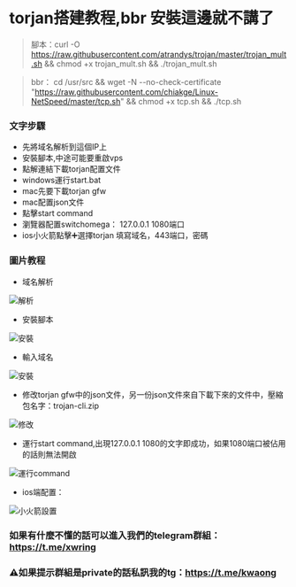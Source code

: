 # torjan搭建教程,bbr 安裝這邊就不講了

> 腳本：curl -O https://raw.githubusercontent.com/atrandys/trojan/master/trojan_mult.sh && chmod +x trojan_mult.sh && ./trojan_mult.sh

> bbr： cd /usr/src && wget -N --no-check-certificate "https://raw.githubusercontent.com/chiakge/Linux-NetSpeed/master/tcp.sh" && chmod +x tcp.sh && ./tcp.sh

### 文字步驟

* 先將域名解析到這個IP上
* 安裝腳本,中途可能要重啟vps
* 點解連結下載torjan配置文件
* windows運行start.bat
* mac先要下載torjan gfw
* mac配置json文件
* 點擊start command
* 瀏覽器配置switchomega： 127.0.0.1 1080端口
* ios小火箭點擊➕選擇torjan 填寫域名，443端口，密碼

### 圖片教程

* 域名解析

![解析](https://github.com/hkjswong/torjan-started/blob/master/%E8%9E%A2%E5%B9%95%E6%88%AA%E5%9C%96%202020-02-14%2020.37.55.png "域名解析")

* 安裝腳本

![安裝](https://github.com/hkjswong/torjan-started/blob/master/%E8%9E%A2%E5%B9%95%E6%88%AA%E5%9C%96%202020-02-14%2020.42.48.png "安裝")

* 輸入域名

![安裝](https://github.com/hkjswong/torjan-started/blob/master/%E8%9E%A2%E5%B9%95%E6%88%AA%E5%9C%96%202020-02-14%2020.44.19.png "安裝")

* 修改torjan gfw中的json文件，另一份json文件來自下載下來的文件中，壓縮包名字：trojan-cli.zip

![修改](https://github.com/hkjswong/torjan-started/blob/master/%E4%BF%AE%E6%94%B9json%E6%96%87%E4%BB%B6.png "安裝")

* 運行start command,出現127.0.0.1 1080的文字即成功，如果1080端口被佔用的話則無法開啟

![運行command](https://github.com/hkjswong/torjan-started/blob/master/%E9%81%8B%E8%A1%8C%E5%91%BD%E4%BB%A4.png "運行command")

* ios端配置：

![小火箭設置](https://github.com/hkjswong/torjan-started/blob/master/image1.PNG "ios端")

### 如果有什麼不懂的話可以進入我們的telegram群組：https://t.me/xwring
### ⚠️如果提示群組是private的話私訊我的tg：https://t.me/kwaong
